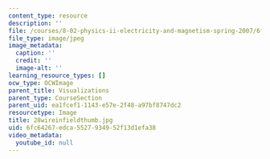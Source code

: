 ```yaml
---
content_type: resource
description: ''
file: /courses/8-02-physics-ii-electricity-and-magnetism-spring-2007/6fc64267edca5527934952f13d1efa38_28wireinfieldthumb.jpg
file_type: image/jpeg
image_metadata:
  caption: ''
  credit: ''
  image-alt: ''
learning_resource_types: []
ocw_type: OCWImage
parent_title: Visualizations
parent_type: CourseSection
parent_uid: ea1fcef1-1143-e57e-2f48-a97bf8747dc2
resourcetype: Image
title: 28wireinfieldthumb.jpg
uid: 6fc64267-edca-5527-9349-52f13d1efa38
video_metadata:
  youtube_id: null
---
```

